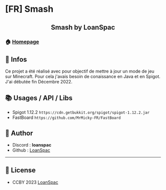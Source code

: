# [FR] Smash
<h2 align="center">Smash by LoanSpac</h2>

### 🏠 [Homepage](https://github.com/LoanSpac/Smash)

## 📄 Infos

Ce projet a été réalisé avec pour objectif de mettre à jour un mode de jeu sur Minecraft.
Pour cela j'avais besoin de conaissance en Java et en Spigot.
J'ai débutée fin Décembre 2022.

## 📚 Usages / API / Libs

- Spigot 1.12.2 ```https://cdn.getbukkit.org/spigot/spigot-1.12.2.jar```
- FastBoard ```https://github.com/MrMicky-FR/FastBoard```

## 📡 Author

* Discord : **loanspac**
* Github : [LoanSpac](https://github.com/LoanSpac)

***
## 📝 License

* CCBY 2023 [LoanSpac](https://github.com/LoanSpac)<br />
